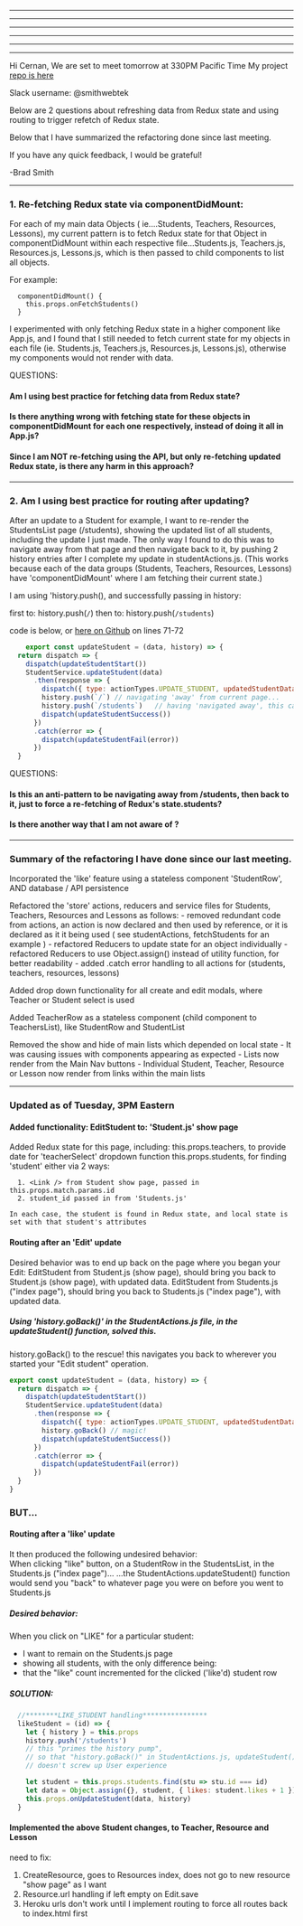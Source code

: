 
***
***
***
***
***
***


Hi Cernan, 
We are set to meet tomorrow at 330PM Pacific Time
My project [repo is here](https://github.com/smithWEBtek/piano-student-api)

Slack username:  @smithwebtek

Below are 2 questions about refreshing data from Redux state and using routing to trigger refetch of Redux state. 

Below that I have summarized the refactoring done since last meeting. 

If you have any quick feedback, I would be grateful!

-Brad Smith



---------------------------------------------------------------------------------------
### 1. Re-fetching Redux state via componentDidMount:
For each of my main data Objects ( ie....Students, Teachers, Resources, Lessons), my current pattern is to fetch Redux state for that Object in componentDidMount within each respective file...Students.js, Teachers.js, Resources.js, Lessons.js, which is then passed to child components to list all objects. 

For example: 

```
  componentDidMount() {
    this.props.onFetchStudents()
  }
```

I experimented with only fetching Redux state in a higher component like App.js, and I found that I still needed to fetch current state for my objects in each file (ie. Students.js, Teachers.js, Resources.js, Lessons.js), otherwise my components would not render with data.

QUESTIONS: 
#### Am I using best practice for fetching data from Redux state?
#### Is there anything wrong with fetching state for these objects in componentDidMount for each one respectively, instead of doing it all in App.js?
#### Since I am NOT re-fetching using the API, but only re-fetching updated Redux state, is there any harm in this approach?



---------------------------------------------------------------------------------------
### 2. Am I using best practice for routing after updating?
After an update to a Student for example, I want to re-render the StudentsList page (/students), showing the updated list of all students, including the update I just made. The only way I found to do this was to navigate away from that page and then navigate back to it, by pushing 2 history entries after I complete my update in studentActions.js.  (This works because each of the data groups (Students, Teachers, Resources, Lessons) have 'componentDidMount' where I am fetching their current state.)

I am using 'history.push(), and successfully passing in history:

first to:  history.push(`/`)
then to:     history.push(`/students`) 

code is below, or [here on Github](https://github.com/smithWEBtek/piano-student-api/blob/master/client/src/store/actions/studentActions.js) on lines 71-72

```javascript
    export const updateStudent = (data, history) => {
  return dispatch => {
    dispatch(updateStudentStart())
    StudentService.updateStudent(data)
      .then(response => {
        dispatch({ type: actionTypes.UPDATE_STUDENT, updatedStudentData: response })
        history.push(`/`) // navigating 'away' from current page...
        history.push(`/students`)   // having 'navigated away', this causes componentDidMount to re-fetch Redux state
        dispatch(updateStudentSuccess())
      })
      .catch(error => {
        dispatch(updateStudentFail(error))
      })
  }
  ```

QUESTIONS:
#### Is this an anti-pattern to be navigating away from /students, then back to it, just to force a re-fetching of Redux's state.students? 
#### Is there another way that I am not aware of ? 
 
---------------------------------------------------------------------------------------

### Summary of the refactoring I have done since our last meeting.
Incorporated the 'like' feature using a stateless component 'StudentRow', AND database / API persistence

Refactored the 'store' actions, reducers and service files for Students, Teachers, Resources and Lessons as follows:
    - removed redundant code from actions, an action is now declared and then used by reference,
    or it is declared as it it being used ( see studentActions, fetchStudents for an example )
    - refactored Reducers to update state for an object individually
    - refactored Reducers to use Object.assign() instead of utility function, for better readability
    - added .catch error handling to all actions for (students, teachers, resources, lessons)

Added drop down functionality for all create and edit modals, where Teacher or Student select is used

Added TeacherRow as a stateless component (child component to TeachersList), like StudentRow and StudentList

Removed the show and hide of main lists which depended on local state
    - It was causing issues with components appearing as expected
    - Lists now render from the Main Nav buttons
    - Individual Student, Teacher, Resource or Lesson now render from links within the main lists

---------------------------------------------------------------------------------------


### Updated as of Tuesday, 3PM Eastern

#### Added functionality: EditStudent to:  'Student.js' show page
  Added Redux state for this page, including:
    this.props.teachers, to provide date for 'teacherSelect' dropdown function
    this.props.students, for finding 'student' either via 2 ways:

      1. <Link /> from Student show page, passed in this.props.match.params.id
      2. student_id passed in from 'Students.js'
      
    In each case, the student is found in Redux state, and local state is set with that student's attributes

#### Routing after an 'Edit' update
  Desired behavior was to end up back on the page where you began your Edit:
    EditStudent from Student.js (show page), should bring you back to Student.js (show page), with updated data.
    EditStudent from Students.js ("index page"), should bring you back to Students.js ("index page"), with updated data.

##### Using 'history.goBack()' in the StudentActions.js file, in the updateStudent() function, solved this. 
  history.goBack() to the rescue! 
  this navigates you back to wherever you started your "Edit student" operation.
   
```javascript 
export const updateStudent = (data, history) => {
  return dispatch => {
    dispatch(updateStudentStart())
    StudentService.updateStudent(data)
      .then(response => {
        dispatch({ type: actionTypes.UPDATE_STUDENT, updatedStudentData: response })
        history.goBack() // magic!
        dispatch(updateStudentSuccess())
      })
      .catch(error => {
        dispatch(updateStudentFail(error))
      })
  }
}
```

### BUT...

#### Routing after a 'like' update
  It then produced the following undesired behavior:  
  When clicking "like" button, on a StudentRow in the StudentsList, in the Students.js ("index page")...
  ...the StudentActions.updateStudent() function would send you "back" to whatever page you were on before you went to Students.js

##### Desired behavior:  
  When you click on "LIKE" for a particular student:
  
* I want to remain on the Students.js page
* showing all students, with the only difference being:
* that the "like" count incremented for the clicked ('like'd) student row

##### SOLUTION: 
```javascript
  //********LIKE_STUDENT handling****************
  likeStudent = (id) => {
    let { history } = this.props
    history.push('/students') 
    // this "primes the history pump", 
    // so that "history.goBack()" in StudentActions.js, updateStudent(), 
    // doesn't screw up User experience

    let student = this.props.students.find(stu => stu.id === id)
    let data = Object.assign({}, student, { likes: student.likes + 1 })
    this.props.onUpdateStudent(data, history)
  }
  ```


#### Implemented the above Student changes, to Teacher, Resource and Lesson




need to fix: 

1. CreateResource, goes to Resources index, does not go to new resource "show page" as I want
2. Resource.url handling if left empty on Edit.save
3. Heroku urls don't work until I implement routing to force all routes back to index.html first


 

